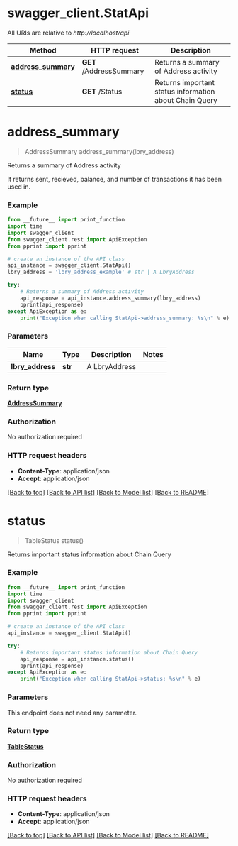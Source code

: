 # swagger_client.StatApi

All URIs are relative to *http://localhost/api*

Method | HTTP request | Description
------------- | ------------- | -------------
[**address_summary**](StatApi.md#address_summary) | **GET** /AddressSummary | Returns a summary of Address activity
[**status**](StatApi.md#status) | **GET** /Status | Returns important status information about Chain Query


# **address_summary**
> AddressSummary address_summary(lbry_address)

Returns a summary of Address activity

It returns sent, recieved, balance, and number of transactions it has been used in.

### Example
```python
from __future__ import print_function
import time
import swagger_client
from swagger_client.rest import ApiException
from pprint import pprint

# create an instance of the API class
api_instance = swagger_client.StatApi()
lbry_address = 'lbry_address_example' # str | A LbryAddress

try:
    # Returns a summary of Address activity
    api_response = api_instance.address_summary(lbry_address)
    pprint(api_response)
except ApiException as e:
    print("Exception when calling StatApi->address_summary: %s\n" % e)
```

### Parameters

Name | Type | Description  | Notes
------------- | ------------- | ------------- | -------------
 **lbry_address** | **str**| A LbryAddress | 

### Return type

[**AddressSummary**](AddressSummary.md)

### Authorization

No authorization required

### HTTP request headers

 - **Content-Type**: application/json
 - **Accept**: application/json

[[Back to top]](#) [[Back to API list]](../README.md#documentation-for-api-endpoints) [[Back to Model list]](../README.md#documentation-for-models) [[Back to README]](../README.md)

# **status**
> TableStatus status()

Returns important status information about Chain Query

### Example
```python
from __future__ import print_function
import time
import swagger_client
from swagger_client.rest import ApiException
from pprint import pprint

# create an instance of the API class
api_instance = swagger_client.StatApi()

try:
    # Returns important status information about Chain Query
    api_response = api_instance.status()
    pprint(api_response)
except ApiException as e:
    print("Exception when calling StatApi->status: %s\n" % e)
```

### Parameters
This endpoint does not need any parameter.

### Return type

[**TableStatus**](TableStatus.md)

### Authorization

No authorization required

### HTTP request headers

 - **Content-Type**: application/json
 - **Accept**: application/json

[[Back to top]](#) [[Back to API list]](../README.md#documentation-for-api-endpoints) [[Back to Model list]](../README.md#documentation-for-models) [[Back to README]](../README.md)

